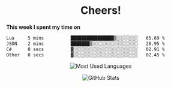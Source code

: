 <h1 align="center">Cheers!</h1>

**This week I spent my time on**
<!--START_SECTION:waka-->

```txt
Lua     5 mins          ████████████████▒░░░░░░░░   65.69 %
JSON    2 mins          ███████▒░░░░░░░░░░░░░░░░░   28.95 %
C#      0 secs          ▓░░░░░░░░░░░░░░░░░░░░░░░░   02.91 %
Other   0 secs          ▓░░░░░░░░░░░░░░░░░░░░░░░░   02.45 %
```

<!--END_SECTION:waka-->

<p align="center"><img src="https://github-readme-stats.vercel.app/api/top-langs/?username=thnkrn&layout=compact&hide=html&theme=tokyonight" alt="Most Used Languages" /></p>

<p align="center"><img src="https://github-readme-stats.vercel.app/api?username=thnkrn&show_icons=true&count_private=true&theme=tokyonight&show=reviews&hide_rank=false&rank_icon=github" alt="GitHub Stats" /></p>

<!-- <p align="center"><a href="https://wakatime.com"><img src="https://wakatime.com/share/@thnkrn/40092326-d1bd-471b-89da-9a7c63939402.png" /></p>
 -->
